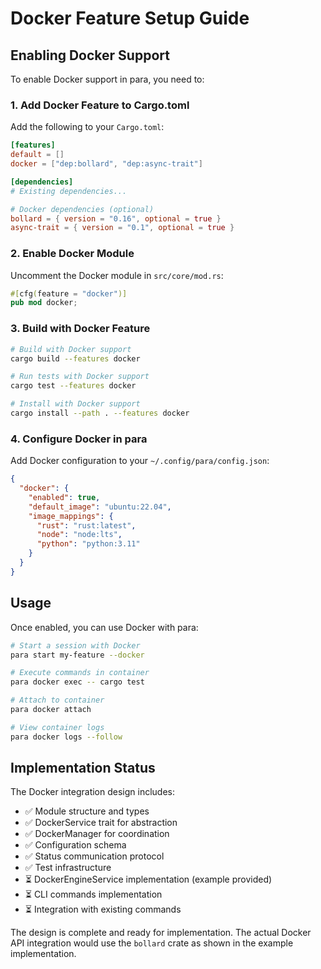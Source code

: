 # Docker Feature Setup Guide

## Enabling Docker Support

To enable Docker support in para, you need to:

### 1. Add Docker Feature to Cargo.toml

Add the following to your `Cargo.toml`:

```toml
[features]
default = []
docker = ["dep:bollard", "dep:async-trait"]

[dependencies]
# Existing dependencies...

# Docker dependencies (optional)
bollard = { version = "0.16", optional = true }
async-trait = { version = "0.1", optional = true }
```

### 2. Enable Docker Module

Uncomment the Docker module in `src/core/mod.rs`:

```rust
#[cfg(feature = "docker")]
pub mod docker;
```

### 3. Build with Docker Feature

```bash
# Build with Docker support
cargo build --features docker

# Run tests with Docker support
cargo test --features docker

# Install with Docker support
cargo install --path . --features docker
```

### 4. Configure Docker in para

Add Docker configuration to your `~/.config/para/config.json`:

```json
{
  "docker": {
    "enabled": true,
    "default_image": "ubuntu:22.04",
    "image_mappings": {
      "rust": "rust:latest",
      "node": "node:lts",
      "python": "python:3.11"
    }
  }
}
```

## Usage

Once enabled, you can use Docker with para:

```bash
# Start a session with Docker
para start my-feature --docker

# Execute commands in container
para docker exec -- cargo test

# Attach to container
para docker attach

# View container logs
para docker logs --follow
```

## Implementation Status

The Docker integration design includes:

- ✅ Module structure and types
- ✅ DockerService trait for abstraction
- ✅ DockerManager for coordination
- ✅ Configuration schema
- ✅ Status communication protocol
- ✅ Test infrastructure
- ⏳ DockerEngineService implementation (example provided)
- ⏳ CLI commands implementation
- ⏳ Integration with existing commands

The design is complete and ready for implementation. The actual Docker API integration would use the `bollard` crate as shown in the example implementation.